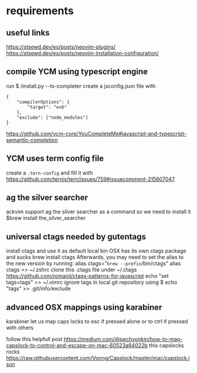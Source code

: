 # requirements

## useful links

https://stsewd.dev/es/posts/neovim-plugins/
https://stsewd.dev/es/posts/neovim-installation-configuration/

## compile YCM using typescript engine

run \$ /install.py --ts-completer
create a jsconfig.json file with

```
{
    "compilerOptions": {
        "target": "es6"
    },
    "exclude": ["node_modules"]
}
```

https://github.com/ycm-core/YouCompleteMe#javascript-and-typescript-semantic-completion

## YCM uses term config file

create a `.tern-config` and fill it with
https://github.com/ternjs/tern/issues/759#issuecomment-315607047

## ag the silver searcher

ackvim support ag the silver searcher as a command so we need to install it
\$brew install the_silver_searcher

## universal ctags needed by gutentags

install ctags and use it as default local bin OSX has its own ctags package and sucks
brew install ctags
Afterwards, you may need to set the alias to the new version by running:
alias ctags="`brew --prefix`/bin/ctags"
alias ctags >> ~/.zshrc
clone this .ctags file under ~/.ctags https://github.com/romainl/ctags-patterns-for-javascript
echo "set tags=tags" >> ~/.vimrc
ignore tags in local git repository using
\$ echo "tags" >> .git/info/exclude

## advanced OSX mappings using karabiner

karabiner let us map caps locks to esc if pressed alone or to ctrl if pressed with others

follow this helpfull post
https://medium.com/@pechyonkin/how-to-map-capslock-to-control-and-escape-on-mac-60523a64022b
this capslocks rocks
https://raw.githubusercontent.com/Vonng/Capslock/master/mac/capslock.json

```

```
